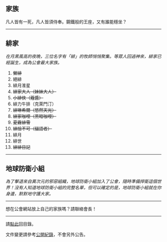 ## 家族

凡人皆有一死，凡人皆須侍奉。鋼鐵般的王座，又有誰能穩坐？

---

## 緋家

_在月黑風高的夜晚，三位名字有「緋」的牧師悄悄聚集。等眾人回過神來，緋家已經誕生，成為公會最大家族。_

1. ~~縈緋~~
1. 絕緋
1. 緋月淮星
1. ~~緋家大人（妹妹大人）~~
1. ~~小緋俠（蔻醬）~~
1. 緋力牛排（克萊門汀）
1. ~~緋琳希爾（悠然天光）~~
1. ~~緋家咖哩（黑暗咖哩）~~
1. ~~夏霧緋雪~~
1. ~~緋拾不可（貓語者）~~
1. 緋月
1. 緋世
1. ~~緋緋日記~~

---

## 地球防衛小組

_為了擊退來自異次元的邪惡組織，地球防衛小組加入了公會，隨時準備捍衛這個世界！沒有人知道地球防衛小組的完整名單，但可以確定的是，地球防衛小組就在你身邊，默默地守護大家。_

---

想在公會網站放上自己的家族嗎？請聯絡會長！

--- 

請[點此](index.html)回目錄。

文件變更請參考[公開紀錄](https://github.com/dalechou/badweather.tw/commits/master/houses.md)，不會另外公告。
